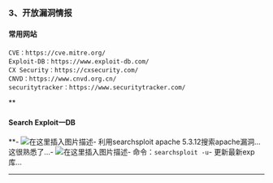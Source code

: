 ### 3、开放漏洞情报

#### 常用网站

    CVE：https://cve.mitre.org/
    Exploit-DB：https://www.exploit-db.com/
    CX Security：https://cxsecurity.com/
    CNVD：https://www.cnvd.org.cn/
    securitytracker：https://www.securitytracker.com/
    
        

\*\*

#### Search Exploit一DB

\*\*-
![在这里插入图片描述](https://cubox.pro/c/filters:no_upscale()?imageUrl=https%3A%2F%2Fimg-blog.csdnimg.cn%2F20200916160620342.png%3Fx-oss-process%3Dimage%2Fwatermark%2Ctype_ZmFuZ3poZW5naGVpdGk%2Cshadow_10%2Ctext_aHR0cHM6Ly9ibG9nLmNzZG4ubmV0L3FxXzM0ODAxNzQ1%2Csize_16%2Ccolor_FFFFFF%2Ct_70%23pic_center)-
利用searchsploit apache 5.3.12搜索apache漏洞…这很熟悉了…-
![在这里插入图片描述](https://cubox.pro/c/filters:no_upscale()?imageUrl=https%3A%2F%2Fimg-blog.csdnimg.cn%2F20200916160848569.png%3Fx-oss-process%3Dimage%2Fwatermark%2Ctype_ZmFuZ3poZW5naGVpdGk%2Cshadow_10%2Ctext_aHR0cHM6Ly9ibG9nLmNzZG4ubmV0L3FxXzM0ODAxNzQ1%2Csize_16%2Ccolor_FFFFFF%2Ct_70%23pic_center)-
命令：`searchsploit -u`-
更新最新exp库…

* * *